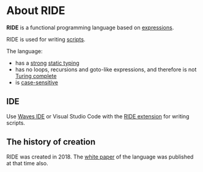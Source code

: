 # About RIDE

**RIDE** is a functional programming language based on [expressions](/en/ride/base-concepts/expression.md).

RIDE is used for writing [scripts](/en/ride/script.md).

The language:

* has a [strong](https://en.wikipedia.org/wiki/Strong_and_weak_typing) [static typing](https://en.wikipedia.org/wiki/Type_system#Static_type_checking)
* has no loops, recursions and goto-like expressions, and therefore is not [Turing complete](https://en.wikipedia.org/wiki/Turing_completeness)
* is [case-sensitive](https://en.wikipedia.org/wiki/Case_sensitivity)

## IDE

Use [Waves IDE](/en/building-apps/smart-contracts/tools/waves-ide.md) or Visual Studio Code with the [RIDE extension](https://marketplace.visualstudio.com/items?itemName=wavesplatform.waves-ride) for writing scripts.

## The history of creation

RIDE was created in 2018. The [white paper](https://wavesplatform.com/files/docs/white_paper_waves_smart_contracts.pdf) of the language was published at that time also.
